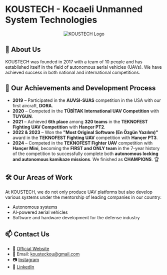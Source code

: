 # KOUSTECH - Kocaeli Unmanned System Technologies


<p align="center">
  <img src="https://koustech.com/wp-content/uploads/2022/09/my-project-1-e1664118956287.png" alt="KOUSTECH Logo" />
</p>

## 📌 About Us
KOUSTECH was founded in 2017 with a team of 10 people and has established itself in the field of autonomous aerial vehicles (UAVs). We have achieved success in both national and international competitions.

## 🚀 Our Achievements and Development Process

- **2019** – Participated in the **AUVSI-SUAS** competition in the USA with our first aircraft, **DORA**.
- **2020** – Competed in the **TÜBİTAK International UAV Competition** with **TUYGUN**.
- **2021** – Achieved **6th place** among **320 teams** in the **TEKNOFEST Fighting UAV Competition** with **Hançer PT2**.
- **2022 & 2023** – Won the **"Most Original Software (En Özgün Yazılım)"** award in the **TEKNOFEST Fighting UAV** competition with **Hançer PT3**.
- **2024** – Competed in the **TEKNOFEST Fighter UAV** competition with **Hançer Mini**, becoming the **FIRST and ONLY team** in the 7-year history of the competition to successfully complete both **autonomous locking and autonomous kamikaze missions**. We finished as **CHAMPIONS**. 🏆

## 🛠 Our Areas of Work
At KOUSTECH, we do not only produce UAV platforms but also develop various systems under the mentorship of leading companies in our country:
- Autonomous systems
- AI-powered aerial vehicles
- Software and hardware development for the defense industry

## 📫 Contact Us
- 📌 [Official Website](https://koustech.com)
- 📩 Email: kousteckou@gmail.com
- 📷 [Instagram](https://instagram.com/koustechkou)
- 🏢 [LinkedIn](https://linkedin.com/company/koustech)
